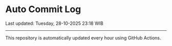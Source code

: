 # Auto Commit Log

Last updated: Tuesday, 28-10-2025 23:18 WIB

---

This repository is automatically updated every hour using GitHub Actions.
